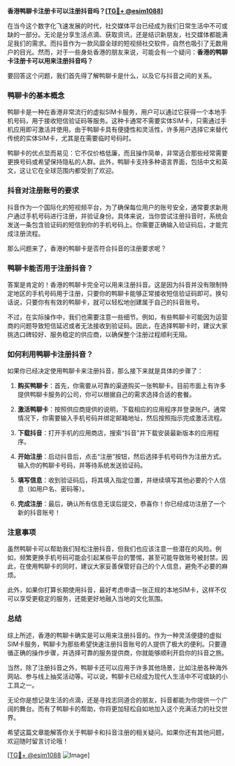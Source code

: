 **香港鸭聊卡注册卡可以注册抖音吗？[[TG💪+ @esim1088](https://t.me/s/esim1088)]**

在当今这个数字化飞速发展的时代，社交媒体平台已经成为我们日常生活中不可或缺的一部分。无论是分享生活点滴、获取资讯，还是结识新朋友，社交媒体都能满足我们的需求。而抖音作为一款风靡全球的短视频社交软件，自然也吸引了无数用户的目光。然而，对于一些身处香港的朋友来说，可能会有一个疑问：**香港的鸭聊卡注册卡可以用来注册抖音吗？**

要回答这个问题，我们首先得了解鸭聊卡是什么，以及它与抖音之间的关系。

### 鸭聊卡的基本概念

鸭聊卡是一种在香港非常流行的虚拟SIM卡服务，用户可以通过它获得一个本地手机号码，用于接收短信验证码等服务。这种卡通常不需要实体SIM卡，只需通过手机应用即可激活并使用。由于鸭聊卡具有便捷性和灵活性，许多用户选择它来替代传统的实体SIM卡，尤其是在需要临时号码时。

鸭聊卡的优点显而易见：它不仅价格低廉，而且操作简单，非常适合那些经常需要更换号码或希望保持隐私的人群。此外，鸭聊卡支持多种语言界面，包括中文和英文，这让它在全球范围内都受到了欢迎。

### 抖音对注册账号的要求

抖音作为一个国际化的短视频平台，为了确保每位用户的账号安全，通常要求新用户通过手机号码进行注册，并验证身份。具体来说，当你尝试注册抖音时，系统会发送一条包含验证码的短信到你的手机号码上。你需要正确输入验证码后，才能完成注册流程。

那么问题来了，香港的鸭聊卡是否符合抖音的注册要求呢？

### 鸭聊卡能否用于注册抖音？

答案是肯定的！香港的鸭聊卡完全可以用来注册抖音。这是因为抖音并没有限制特定地区的手机号码用于注册，只要你的鸭聊卡能够正常接收短信验证码即可。换句话说，只要你有有效的鸭聊卡，就可以轻松地创建属于自己的抖音账号。

不过，在实际操作中，我们也需要注意一些细节。例如，有些鸭聊卡可能因为运营商的问题导致短信延迟或者无法接收到验证码。因此，在选择鸭聊卡时，建议大家挑选口碑较好、服务稳定的供应商，以确保整个注册过程顺利无阻。

### 如何利用鸭聊卡注册抖音？

如果你已经决定使用鸭聊卡来注册抖音，那么接下来就是具体的步骤了：

1. **购买鸭聊卡**：首先，你需要从可靠的渠道购买一张鸭聊卡。目前市面上有许多提供鸭聊卡服务的公司，你可以根据自己的需求选择合适的套餐。
   
2. **激活鸭聊卡**：按照供应商提供的说明，下载相应的应用程序并登录账户。通常情况下，你需要输入手机号码并绑定邮箱地址，然后按照指示完成激活流程。

3. **下载抖音**：打开手机的应用商店，搜索“抖音”并下载安装最新版本的应用程序。

4. **开始注册**：启动抖音后，点击“注册”按钮，然后选择手机号码作为注册方式。输入你的鸭聊卡号码，并等待系统发送验证码。

5. **填写信息**：收到验证码后，将其填入指定位置，并继续填写其他必要的个人信息（如用户名、密码等）。

6. **完成注册**：最后，确认所有信息无误后提交，恭喜你！你已经成功注册了一个新的抖音账号！

### 注意事项

虽然鸭聊卡可以帮助我们轻松注册抖音，但我们也应该注意一些潜在的风险。例如，频繁更换手机号码可能会引起某些平台的警惕，甚至可能导致账号被封禁。因此，在使用鸭聊卡的同时，建议大家妥善保管好自己的个人信息，避免不必要的麻烦。

此外，如果你打算长期使用抖音，最好考虑申请一张正规的本地SIM卡，这样不仅可以享受更稳定的服务，还能更好地融入当地的文化氛围。

### 总结

综上所述，香港的鸭聊卡确实是可以用来注册抖音的。作为一种灵活便捷的虚拟SIM卡服务，鸭聊卡为那些希望快速注册抖音账号的人提供了极大的便利。只要遵循正确的操作步骤，并选择可靠的服务提供商，你就能够顺利开启你的抖音之旅。

当然，除了注册抖音之外，鸭聊卡还可以应用于许多其他场景，比如注册各种海外网站、参与线上抽奖活动等。可以说，鸭聊卡已经成为现代人生活中不可或缺的小工具之一。

无论你是想记录生活的点滴，还是寻找志同道合的朋友，抖音都能为你提供一个广阔的舞台。而有了鸭聊卡的帮助，你将更加轻松自如地加入这个充满活力的社交世界。

希望这篇文章能解答你关于鸭聊卡和抖音注册的相关疑问。如果你还有其他问题，欢迎随时留言讨论哦！

[[TG💪+ @esim1088](https://t.me/s/esim1088) ![Image](https://i.postimg.cc/4NQfJmqS/Snipaste-2025-05-13-00-14-12.png)]